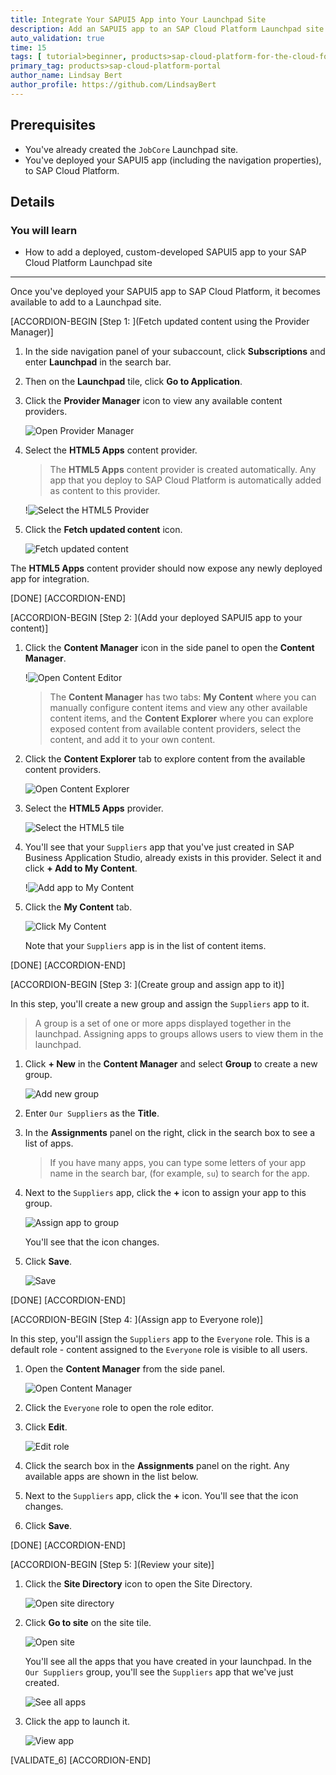 ```yaml
---
title: Integrate Your SAPUI5 App into Your Launchpad Site
description: Add an SAPUI5 app to an SAP Cloud Platform Launchpad site.
auto_validation: true
time: 15
tags: [ tutorial>beginner, products>sap-cloud-platform-for-the-cloud-foundry-environment, products>sap-fiori, topic>html5, topic>sapui5]
primary_tag: products>sap-cloud-platform-portal
author_name: Lindsay Bert
author_profile: https://github.com/LindsayBert
---
```


## Prerequisites
 - You've already created the `JobCore` Launchpad site.
 - You've deployed your SAPUI5 app (including the navigation properties), to SAP Cloud Platform.


## Details
### You will learn
  - How to add a deployed, custom-developed SAPUI5 app to your SAP Cloud Platform Launchpad site

---
Once you've deployed your SAPUI5 app to SAP Cloud Platform, it becomes available to add to a Launchpad site.


[ACCORDION-BEGIN [Step 1: ](Fetch updated content using the Provider Manager)]

1. In the side navigation panel of your subaccount, click **Subscriptions** and enter **Launchpad** in the search bar.

2. Then on the **Launchpad** tile, click **Go to Application**.    

3. Click the **Provider Manager** icon to view any available content providers.

    ![Open Provider Manager](0-open-provider-manager.png)

4. Select the **HTML5 Apps** content provider.

    >The **HTML5 Apps** content provider is created automatically. Any app that you deploy to SAP Cloud Platform is automatically added as content to this provider.

    !![Select the HTML5 Provider](3-HTML5-provider.png)

5. Click the **Fetch updated content** icon.

    ![Fetch updated content](00-fetch-updated-content.png)

The **HTML5 Apps** content provider should now expose any newly deployed app for integration.

[DONE]
[ACCORDION-END]

[ACCORDION-BEGIN [Step 2: ](Add your deployed SAPUI5 app to your content)]

1. Click the **Content Manager** icon in the side panel to open the **Content Manager**.

    !![Open Content Editor](1-open-content-editor.png)

    >The **Content Manager** has two tabs: **My Content** where you can manually configure content items and view any other available content items, and the **Content Explorer** where you can explore exposed content from available content providers, select the content, and add it to your own content.

2. Click the **Content Explorer** tab to explore content from the available content providers.

    ![Open Content Explorer](2-content-explorer.png)

3. Select the **HTML5 Apps** provider.

    ![Select the HTML5 tile](3a-select-HTML5-tile.png)

3. You'll see that your `Suppliers` app that you've just created in SAP Business Application Studio, already exists in this provider. Select it and click **+ Add to My Content**.

    !![Add app to My Content](4-add-app-my-content.png)

4. Click the **My Content** tab.

    ![Click My Content](5-click-my-content.png)

    Note that your `Suppliers` app is in the list of content items.

[DONE]
[ACCORDION-END]


[ACCORDION-BEGIN [Step 3: ](Create group and assign app to it)]

In this step, you'll create a new group and assign the `Suppliers` app to it.

> A group is a set of one or more apps displayed together in the launchpad. Assigning apps to groups allows users to view them in the launchpad.

1. Click **+ New** in the **Content Manager** and select **Group** to create a new group.

    ![Add new group](6-add-group.png)

2. Enter `Our Suppliers` as the **Title**.

3. In the **Assignments** panel on the right, click in the search box to see a list of apps.

    >If you have many apps, you can type some letters of your app name in the search bar, (for example, `su`) to search for the app.

4. Next to the `Suppliers` app, click the **+** icon to assign your app to this group.

    ![Assign app to group](7-assign-app-to-group.png)

    You'll see that the icon changes.

4. Click **Save**.

    ![Save](8-save.png)



[DONE]
[ACCORDION-END]

[ACCORDION-BEGIN [Step 4: ](Assign app to Everyone role)]

In this step, you'll assign the `Suppliers` app to the `Everyone` role. This is a default role - content assigned to the `Everyone` role is visible to all users.

1. Open the **Content Manager** from the side panel.

    ![Open Content Manager](9-open-content-manager.png)

2. Click the `Everyone` role to open the role editor.

3. Click **Edit**.

    ![Edit role](10-edit-role.png)

4. Click the search box in the **Assignments** panel on the right. Any available apps are shown in the list below.

5. Next to the `Suppliers` app, click the **+** icon. You'll see that the icon changes.

6. Click **Save**.

[DONE]
[ACCORDION-END]

[ACCORDION-BEGIN [Step 5: ](Review your site)]

1. Click the **Site Directory** icon to open the Site Directory.

    ![Open site directory](11-open-site-directory.png)

2. Click **Go to site** on the site tile.

    ![Open site](12-go-to-site.png)

    You'll see all the apps that you have created in your launchpad. In the `Our Suppliers` group, you'll see the `Suppliers` app that we've just created.

    ![See all apps](12a-view-launchpad.png)



3. Click the app to launch it.

    ![View app](13-suppliers-app.png)

[VALIDATE_6]
[ACCORDION-END]
